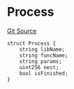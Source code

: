 # Process
[Git Source](https://github.com/metacontract/mc/blob/b874bc295b567a7e9bd6d6c63dfe84df116a2f3a/src/devkit/system/Tracer.sol)


```solidity
struct Process {
    string libName;
    string funcName;
    string params;
    uint256 nest;
    bool isFinished;
}
```

